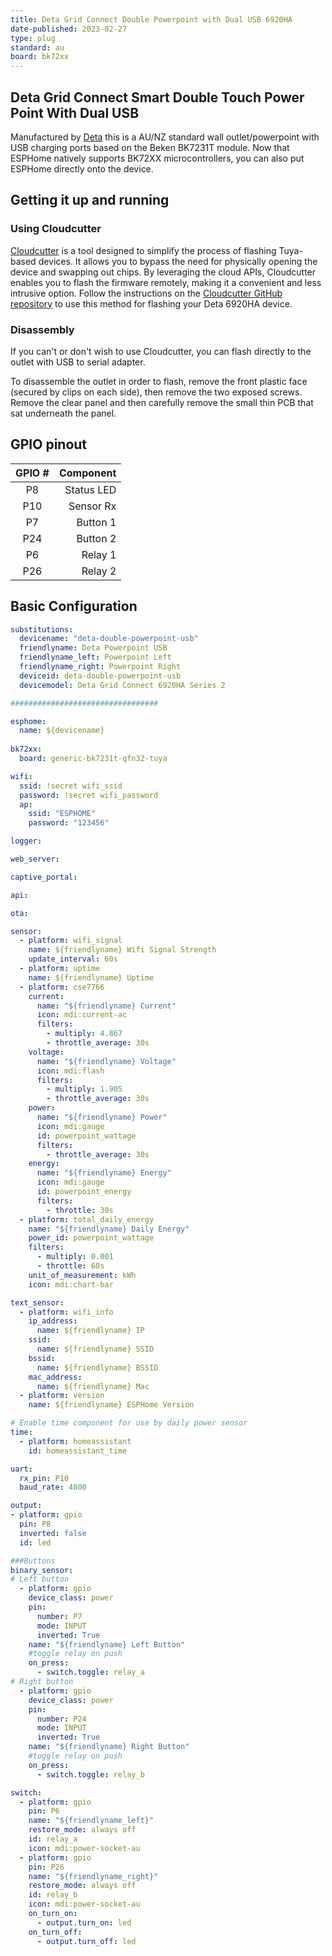 ```yaml
---
title: Deta Grid Connect Double Powerpoint with Dual USB 6920HA
date-published: 2023-02-27
type: plug
standard: au
board: bk72xx
---
```


## Deta Grid Connect Smart Double Touch Power Point With Dual USB

Manufactured by
[Deta](https://detaelectrical.com.au/product/deta-grid-connect-smart-double-touch-power-point-with-dual-usb/)
this is a AU/NZ standard wall outlet/powerpoint with USB charging ports based on the Beken BK7231T module. Now that
ESPHome natively supports BK72XX microcontrollers, you can also put ESPHome directly onto the device.

## Getting it up and running

### Using Cloudcutter

[Cloudcutter](https://github.com/tuya-cloudcutter/tuya-cloudcutter) is a tool designed to simplify the process of
flashing Tuya-based devices. It allows you to bypass the need for physically opening the device and swapping out chips.
By leveraging the cloud APIs, Cloudcutter enables you to flash the firmware remotely, making it a convenient and less
intrusive option. Follow the instructions on the
[Cloudcutter GitHub repository](https://github.com/tuya-cloudcutter/tuya-cloudcutter) to use this method for flashing
your Deta 6920HA device.

### Disassembly

If you can't or don't wish to use Cloudcutter, you can flash directly to the outlet with USB to serial adapter.

To disassemble the outlet in order to flash, remove the front plastic face (secured by clips on each side),
then remove the two exposed screws. Remove the clear panel and then carefully remove the small thin PCB
that sat underneath the panel.

## GPIO pinout

| GPIO # |   Component   |
|:------:|--------------:|
| P8     |    Status LED |
| P10    |     Sensor Rx |
| P7     |      Button 1 |
| P24    |      Button 2 |
| P6     |       Relay 1 |
| P26    |       Relay 2 |

## Basic Configuration

```yaml
substitutions:
  devicename: "deta-double-powerpoint-usb"
  friendlyname: Deta Powerpoint USB
  friendlyname_left: Powerpoint Left
  friendlyname_right: Powerpoint Right
  deviceid: deta-double-powerpoint-usb
  devicemodel: Deta Grid Connect 6920HA Series 2

#################################

esphome:
  name: ${devicename}
  
bk72xx:
  board: generic-bk7231t-qfn32-tuya

wifi:
  ssid: !secret wifi_ssid
  password: !secret wifi_password
  ap:
    ssid: "ESPHOME"
    password: "123456"

logger:

web_server:

captive_portal:

api:

ota:

sensor:
  - platform: wifi_signal
    name: ${friendlyname} Wifi Signal Strength
    update_interval: 60s
  - platform: uptime
    name: ${friendlyname} Uptime
  - platform: cse7766
    current:
      name: "${friendlyname} Current"
      icon: mdi:current-ac
      filters:
        - multiply: 4.867
        - throttle_average: 30s
    voltage:
      name: "${friendlyname} Voltage"
      icon: mdi:flash
      filters:
        - multiply: 1.905
        - throttle_average: 30s
    power:
      name: "${friendlyname} Power"
      icon: mdi:gauge
      id: powerpoint_wattage
      filters:
        - throttle_average: 30s
    energy:
      name: "${friendlyname} Energy"
      icon: mdi:gauge
      id: powerpoint_energy
      filters:
        - throttle: 30s
  - platform: total_daily_energy
    name: "${friendlyname} Daily Energy"
    power_id: powerpoint_wattage
    filters:
      - multiply: 0.001
      - throttle: 60s
    unit_of_measurement: kWh
    icon: mdi:chart-bar

text_sensor:
  - platform: wifi_info
    ip_address:
      name: ${friendlyname} IP
    ssid:
      name: ${friendlyname} SSID
    bssid:
      name: ${friendlyname} BSSID
    mac_address:
      name: ${friendlyname} Mac
  - platform: version
    name: ${friendlyname} ESPHome Version

# Enable time component for use by daily power sensor
time:
  - platform: homeassistant
    id: homeassistant_time

uart:
  rx_pin: P10
  baud_rate: 4800

output:
- platform: gpio
  pin: P8
  inverted: false
  id: led

###Buttons
binary_sensor:
# Left button
  - platform: gpio
    device_class: power
    pin:
      number: P7
      mode: INPUT
      inverted: True
    name: "${friendlyname} Left Button"
    #toggle relay on push
    on_press:
      - switch.toggle: relay_a
# Right button
  - platform: gpio
    device_class: power
    pin:
      number: P24
      mode: INPUT
      inverted: True
    name: "${friendlyname} Right Button"
    #toggle relay on push
    on_press:
      - switch.toggle: relay_b

switch:
  - platform: gpio
    pin: P6
    name: "${friendlyname_left}"
    restore_mode: always off
    id: relay_a
    icon: mdi:power-socket-au
  - platform: gpio
    pin: P26
    name: "${friendlyname_right}"
    restore_mode: always off
    id: relay_b
    icon: mdi:power-socket-au
    on_turn_on:
      - output.turn_on: led
    on_turn_off:
      - output.turn_off: led
```
